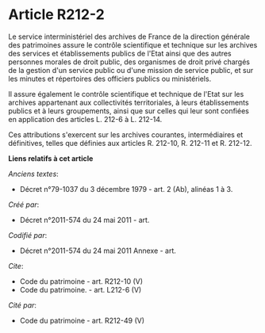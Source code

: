 # Article R212-2

Le service interministériel des archives de France de la direction générale des patrimoines assure le contrôle scientifique
et technique sur les archives des services et établissements publics de l'Etat ainsi que des autres personnes morales de
droit public, des organismes de droit privé chargés de la gestion d'un service public ou d'une mission de service public, et
sur les minutes et répertoires des officiers publics ou ministériels.

Il assure également le contrôle scientifique et technique de l'Etat sur les archives appartenant aux collectivités
territoriales, à leurs établissements publics et à leurs groupements, ainsi que sur celles qui leur sont confiées en
application des articles L. 212-6 à L. 212-14. 

Ces attributions s'exercent sur les archives courantes, intermédiaires et définitives, telles que définies aux articles R.
212-10, R. 212-11 et R. 212-12.

**Liens relatifs à cet article**

_Anciens textes_:

  - Décret n°79-1037 du 3 décembre 1979 - art. 2 (Ab), alinéas 1 à 3.

_Créé par_:

  - Décret n°2011-574 du 24 mai 2011  - art.

_Codifié par_:

  - Décret n°2011-574 du 24 mai 2011 Annexe - art.

_Cite_:

  - Code du patrimoine - art. R212-10 (V)
  - Code du patrimoine. - art. L212-6 (V)

_Cité par_:

  - Code du patrimoine - art. R212-49 (V)
